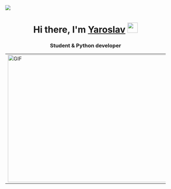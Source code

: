 ![](https://komarev.com/ghpvc/?username=BaksNprogrammer)
<h1 align="center">Hi there, I'm <a href="" target="_blank">Yaroslav</a> 
<img src="[https://github.com/blackcater/blackcater/raw/main/images/Hi.gif](https://i.pinimg.com/originals/18/a4/94/18a4949fc9c8067172d3b96e302e7097.gif)" height="32"/></h1>
<h3 align="center">Student & Python developer</h3>
<table>
  <tr>
    <td>
      <img align="center" alt="GIF" src="[[[https://i.pinimg.com/originals/18/a4/94/18a4949fc9c8067172d3b96e302e7097.gif](https://i.pinimg.com/originals/18/a4/94/18a4949fc9c8067172d3b96e302e7097.gif)](https://i.pinimg.com/originals/18/a4/94/18a4949fc9c8067172d3b96e302e7097.gif)](https://github.com/YarikPanchenko/YarikPanchenko/blob/main/18a4949fc9c8067172d3b96e302e7097.gif)" width="900" height="400"/>
  </tr>
</td>
</table>
